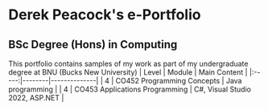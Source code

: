 # Derek Peacock's e-Portfolio
## BSc Degree (Hons) in Computing
This portfolio contains samples of my work as part of my undergraduate degree at BNU (Bucks New University)
| Level | Module | Main Content |
|:-----:|--------|--------------|
| 4 | CO452 Programming Concepts | Java programming |
| 4 | CO453 Applications Programming | C#, Visual Studio 2022, ASP.NET |
